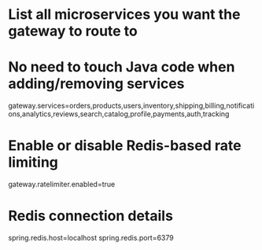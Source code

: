 # List all microservices you want the gateway to route to
# No need to touch Java code when adding/removing services
gateway.services=orders,products,users,inventory,shipping,billing,notifications,analytics,reviews,search,catalog,profile,payments,auth,tracking

# Enable or disable Redis-based rate limiting
gateway.ratelimiter.enabled=true

# Redis connection details
spring.redis.host=localhost
spring.redis.port=6379